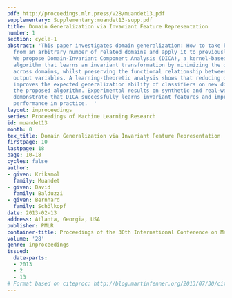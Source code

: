 ```yaml
---
pdf: http://proceedings.mlr.press/v28/muandet13.pdf
supplementary: Supplementary:muandet13-supp.pdf
title: Domain Generalization via Invariant Feature Representation
number: 1
section: cycle-1
abstract: 'This paper investigates domain generalization: How to take knowledge acquired
  from an arbitrary number of related domains and apply it to previously unseen domains?
  We propose Domain-Invariant Component Analysis (DICA), a kernel-based optimization
  algorithm that learns an invariant transformation by minimizing the dissimilarity
  across domains, whilst preserving the functional relationship between input and
  output variables. A learning-theoretic analysis shows that reducing dissimilarity
  improves the expected generalization ability of classifiers on new domains, motivating
  the proposed algorithm. Experimental results on synthetic and real-world datasets
  demonstrate that DICA successfully learns invariant features and improves classifier
  performance in practice.  '
layout: inproceedings
series: Proceedings of Machine Learning Research
id: muandet13
month: 0
tex_title: Domain Generalization via Invariant Feature Representation
firstpage: 10
lastpage: 18
page: 10-18
cycles: false
author:
- given: Krikamol
  family: Muandet
- given: David
  family: Balduzzi
- given: Bernhard
  family: Schölkopf
date: 2013-02-13
address: Atlanta, Georgia, USA
publisher: PMLR
container-title: Proceedings of the 30th International Conference on Machine Learning
volume: '28'
genre: inproceedings
issued:
  date-parts:
  - 2013
  - 2
  - 13
# Format based on citeproc: http://blog.martinfenner.org/2013/07/30/citeproc-yaml-for-bibliographies/
---
```

